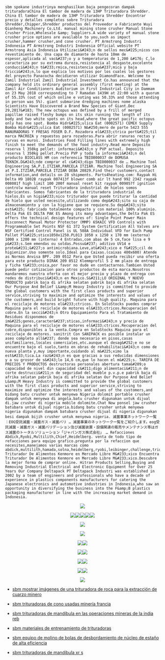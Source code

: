 
```
sbm spokane industrinya menghasilkan baja pengecoran dampak trituradoraChina El tambor de madera de 13HP Trituradora Shredder. China El tambor de madera de 13HP Trituradora Shredder Encontrar precio y detalles completos sobre Trituradora Shredder,Chipper,Shredder productos del Proveedor o Fabricante Wuyi Qianheng Machinery Co.Ltd. manual mining stone crusher Manual Stone Crusher Price,Wholesale &amp; Suppliers.A wide variety of manual stone crusher price options are available to you,such as impact crusher,hammer crusher,and cone crusher. PT Armstrong Industri Indonesia PT Armstrong Industri Indonesia Official website PT Armstrong Asia Indonesia Utilizaci&#243;n de sellos mec&#225;nicos con revestimiento de. Una capa de diamante de hasta 10mm de espesor,aplicada al vac&#237;o y a temperaturas de 1,200 &#176; C,lo caracteriza por su extrema dureza,resistencia al desgaste,excelente conducci&#243;n t&#233;rmica,resistencia qu&#237;mica y baja fricci&#243;n,lo que explica los motivos por los cuales los gestores del proyecto Panacocha decidieron utilizar DiamondFace. Welcome to Zamil Industrial Zamil Industrial Investment Co.has announced that the company held its ordinary general assembly (first meeting) at the Zamil Air Conditioners Auditorium in First Industrial City in Dammam on 23 May 2018 corresponding to 7 Ramadan 1439H at 22:00 with a quorum of 55.33% (out of which online e voting was 50.33% and those attending in person was 5%). giant submarine dredging machines nome alaska Scientists Have Discovered a Brand New Species of Giant.Dec 29,2017&#183; The new octopus was defined by a frill of merged papillae raised fleshy bumps on its skin running the length of its body and two white spots on its head,where the great pacific octopus only has one spot. Bomba Hidr&#225;ulica Eat (0002571) CEMEX Supply Bomba Hidr&#225;ulica Eat (0002571) N&#250;mero de parte 5423 555 RANURADORAS Y FRESAS FOSER D.F. Rozadora el&#233;ctrica port&#225;til marca MACROZA y repuestos para rozadoras.Para abrir ranuras rectas y curvas en muros. Industries Food Filling lines with extremely high finish to meet the demands of the food industry.Read more Deposito reserva l 350kg pellet: informaci&#243;n y PVP actual. Deposito reserva l 350kg pellet.Precio PVP y toda la informaci&#243;n del producto BIOCLASS HM con referencia TBIO000037 de DOMUSA TEKNIK.D&#243;nde comprar el c&#243;digo TBIO000037 de … Machine Tool Engineering SA,P.I.ITZIAR,PARCELA ITZIAR. Machine Tool Engineering SA at P.I.ITZIAR,PARCELA ITZIAR DEBA 20829.Find their customers,contact information,and details on 28 shipments. Parts4heating.com: Raypak Hi Delta H9 1802B raypak 007413f blower comb air lt hand 992 2342 raypak 008081f high limit 100 200f manual reset kit raypak 009057f ignition controlw manual reset Trituradora industrial de hielos somos fabricantes. Somos fabricantes de la trituradora industrial de hielos.Es un higi&#233;nico triturador que puede triturar la cantidad de hielo que usted necesite,utilizando como dep&#243;sito su caja de almacenamiento y con la higiene que se requiere.Su dep&#243;sito est&#225; fabricado totalmente compacto y con material 100% aluminio. Delta Pak ES DELTA PAK ES Among its many advantages,the Delta Pak ES offers the technical design features of: Single Point Power Main Disconnect Manual Motor Protector (MMP) 65KAIC VFD Controls with Programmable Set Points NSF 61 372 System Certification All Valves are NSF Certified Control Panel is UL 508A Individual VFD for Each Pump Pallet Pl&#225;stico1050x1250.PL013 1050 x 1250 x 170 mm (externa) 1000 x 1200 mm (interna) 4 Entradas,com abas de 5 cm,face lisa e 9 p&#233;s.Sem emendas ou soldas.Possu&#237; aditivo UV14 e prote&#231;&#227;o antimicrobiana.Leve,at&#243;xico e f&#225;cil de higienizar.Uso somente solo.Ideal para Caixas.(caixas 400x600) Atende as Normas Anvisa BPF. 209 0512 Para que Usted pueda recibir una oferta para este producto DIRAK 209 0512 Klemmprofil 5 2 mm plazo de entrega y ficha t&#233;cnica,por favor no dude en contactarnos.Tambien Usted puede pedir cotizacion para otros productos de esta marca.Nosotros mandaremos nuestra oferta con el mejor precio y plazo de entrega con redes de distribuci&#243;n en Mexico.S&#211;LO ORIGINAL Y NUEVO PRODUCTO pabrik baja di afrika selatan pabrik baja di afrika selatan Our Purpose And Belief L&amp;M Heavy Industry is committed to provide the global customers with the first class products and superior service,striving to maximize and optimize the interests and values of the customers,and build bright future with high quality. Maquina para el reciclaje de motores el&#233;ctricos. En SoloStocks puedes comprar Maquina para el reciclaje de motores el&#233;ctricos.Recuperacion del cobre.En la secci&#243;n Otro Equipamiento Para el Tratamiento de Residuos disponemos de im&#225;genes,caracter&#237;sticas,informaci&#243;n y precio de Maquina para el reciclaje de motores el&#233;ctricos.Recuperacion del cobre,disponibles a la venta.Compra en SoloStocks Maquina para el reciclaje de motores. sanitrit Con SANIPACK es posible instalar un aseo completo all&#237; donde sea necesario en pisos,casas unifamiliares,locales comerciales,etc.aunque el desag&#252;e no se encuentre bajo el suelo,tanto en obras de rehabilitaci&#243;n como de nueva planta y,muy importante,cuidando al m&#225;ximo la est&#233;tica.La raz&#243;n es que gracias a sus reducidas dimensiones y a su grosor de s&#243;lo 14,6 cm,que lo hacen el m&#225;s. TARIFA DE PRECIOS Y PRODUCTOS destructoras personales abertura tama&#209;o capacidad de nivel din capacidad c&#211;digo alimentaci&#211;n de corte destrucci&#211;n de seguridad del mueble p.v.p.e pabrik baja di afrika selatan pabrik baja di afrika selatan Our Purpose And Belief L&amp;M Heavy Industry is committed to provide the global customers with the first class products and superior service,striving to maximize and optimize the interests and values of the customers,and bidang batu crusher untuk menyewa Nigeria dolomit portable crusher dampak untuk menyewa di angola.batu crusher digunakan untuk dijual di.jaw crusher di nigeria mobile dolomite.Chat Now ponsel jaw crusher batubara untuk dijual nigeria.bidang batu crusher untuk menyewa nigeria digunakan dampak batubara crusher dijual di nigeria digunakan besi dampak bijih crusher untuk menyewa nigeria. 滅菌事業ネットワーク一覧｜EOG受託滅菌・滅菌ガス・滅菌バリ … 滅菌事業のネットワーク一覧をご紹介します。eog受託滅菌・滅菌ガス・滅菌バリデーション及び滅菌装置・設備関連の販売やメンテナンス等はガス滅菌のトータルソリューション「ジャパンガス株式会社」 … Refacciones Abdick,Ryobi,Multilith,Chief,Heidelberg. venta de todo tipo de refacciones para equipo grafico.pregunta por la refaccion que necesites,manejamos varias marcas como abdick,multilith,hamada,solna,heidelberg,ryobi,leibinger,challenge,triumph,roland,etc. Triturador De Alimentos Kenmore en Mercado Libre M&#233;xico Encuentra Triturador De Alimentos Kenmore en Mercado Libre M&#233;xico.Descubre la mejor forma de comprar online. Hitran Products Selling,Buying and Removing Industrial Electrical and Electronic Equipment for Over 25 Years Our Company Deltapack PT Deltapack Industri was established in 2002 by a team of engineers and professionals who have a decade of experience in plastics components manufacturers for catering the Japanese electronics and automotive industries in Indonesia,who saw an opportunity in diversifying the business into the F&amp;B plastics packaging manufacturer in line with the increasing market demand in Indonesia. 
```

<div align="center">

<a href="https://es-crusher.shibang-china.com/github&k=sbm+spokane+industrinya+menghasilkan+baja+pengecoran+dampak+trituradora"><img src="https://static.shibang-china.com/es/crusher/logo.jpg"></a>

<a href="https://es-crusher.shibang-china.com/github&k=sbm+spokane+industrinya+menghasilkan+baja+pengecoran+dampak+trituradora"><img src="https://static.shibang-china.com/es/crusher/index.jpg"></a><a href="https://es-crusher.shibang-china.com/material.htmlgithub&k=sbm+spokane+industrinya+menghasilkan+baja+pengecoran+dampak+trituradora"><img src="https://static.shibang-china.com/es/crusher/material.jpg"></a><a href="https://es-crusher.shibang-china.com/application.htmlgithub&k=sbm+spokane+industrinya+menghasilkan+baja+pengecoran+dampak+trituradora"><img src="https://static.shibang-china.com/es/crusher/application.jpg"></a><a href="https://es-crusher.shibang-china.com/aboutus.htmlgithub&k=sbm+spokane+industrinya+menghasilkan+baja+pengecoran+dampak+trituradora"><img src="https://static.shibang-china.com/es/crusher/aboutus.jpg"></a><a href="https://es-crusher.shibang-china.com/contact.htmlgithub&k=sbm+spokane+industrinya+menghasilkan+baja+pengecoran+dampak+trituradora"><img src="https://static.shibang-china.com/es/crusher/contact.jpg"></a>

<a href="https://es-crusher.shibang-china.com/github&k=sbm+spokane+industrinya+menghasilkan+baja+pengecoran+dampak+trituradora"><img src="https://static.shibang-china.com/es/crusher/banner.jpg"></a>

<a href="https://swt.shibang-china.com/github&k=sbm+spokane+industrinya+menghasilkan+baja+pengecoran+dampak+trituradora"><img src="https://static.shibang-china.com/es/crusher/text.jpg"></a>

<a href="https://swt.shibang-china.com/github&k=sbm+spokane+industrinya+menghasilkan+baja+pengecoran+dampak+trituradora"><img src="https://static.shibang-china.com/es/crusher/chat.jpg"></a><a href="https://es-crusher.shibang-china.com/contact.htmlgithub&k=sbm+spokane+industrinya+menghasilkan+baja+pengecoran+dampak+trituradora"><img src="https://static.shibang-china.com/es/crusher/message.jpg"></a>

<a href="https://es-crusher.shibang-china.com/products/pe.htmlgithub&k=sbm+spokane+industrinya+menghasilkan+baja+pengecoran+dampak+trituradora"><img src="https://static.shibang-china.com/es/crusher/pe.jpg"></a><a href="https://es-crusher.shibang-china.com/products/pf.htmlgithub&k=sbm+spokane+industrinya+menghasilkan+baja+pengecoran+dampak+trituradora"><img src="https://static.shibang-china.com/es/crusher/pf.jpg"></a>

<a href="https://es-crusher.shibang-china.com/products/hpt.htmlgithub&k=sbm+spokane+industrinya+menghasilkan+baja+pengecoran+dampak+trituradora"><img src="https://static.shibang-china.com/es/crusher/hpt.jpg"></a><a href="https://es-crusher.shibang-china.com/products/vsi.htmlgithub&k=sbm+spokane+industrinya+menghasilkan+baja+pengecoran+dampak+trituradora"><img src="https://static.shibang-china.com/es/crusher/vsi.jpg"></a>

<a href="https://es-crusher.shibang-china.com/products/klv.htmlgithub&k=sbm+spokane+industrinya+menghasilkan+baja+pengecoran+dampak+trituradora"><img src="https://static.shibang-china.com/es/crusher/klv.jpg"></a><a href="https://es-crusher.shibang-china.com/products/portable.htmlgithub&k=sbm+spokane+industrinya+menghasilkan+baja+pengecoran+dampak+trituradora"><img src="https://static.shibang-china.com/es/crusher/portable.jpg"></a>

<a href="https://swt.shibang-china.com/github&k=sbm+spokane+industrinya+menghasilkan+baja+pengecoran+dampak+trituradora"><img src="https://static.shibang-china.com/es/crusher/case.jpg"></a>

</div>


* [sbm mostrar imágenes de una trituradora de roca para la extracción de cuarzo minero](sbm%20mostrar%20im%C3%A1genes%20de%20una%20trituradora%20de%20roca%20para%20la%20extracci%C3%B3n%20de%20cuarzo%20minero.md)

* [sbm trituradoras de cono usadas minería francia](sbm%20trituradoras%20de%20cono%20usadas%20miner%C3%ADa%20francia.md)

* [sbm trituradoras de mandíbula en las operaciones mineras de la india reb](sbm%20trituradoras%20de%20mand%C3%ADbula%20en%20las%20operaciones%20mineras%20de%20la%20india%20reb.md)

* [sbm materiales de entrenamiento de trituradoras](sbm%20materiales%20de%20entrenamiento%20de%20trituradoras.md)

* [sbm equipo de molino de bolas de desbordamiento de núcleo de estaño de alta eficiencia](sbm%20equipo%20de%20molino%20de%20bolas%20de%20desbordamiento%20de%20n%C3%BAcleo%20de%20esta%C3%B1o%20de%20alta%20eficiencia.md)

* [sbm trituradoras de mandíbula xr s](sbm%20trituradoras%20de%20mand%C3%ADbula%20xr%20s.md)
